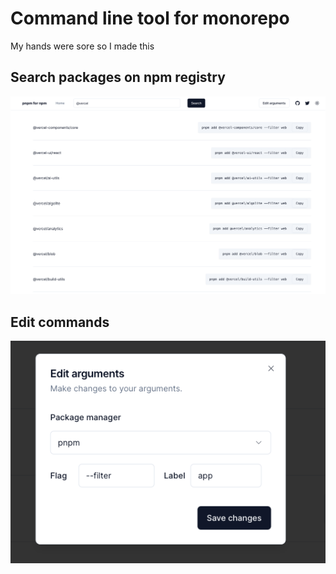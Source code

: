 # Command line tool for monorepo 

My hands were sore so I made this

## Search packages on npm registry
![search-result](/public/search-result.png)

## Edit commands 
![edit-arg](/public/edit-arg.png)